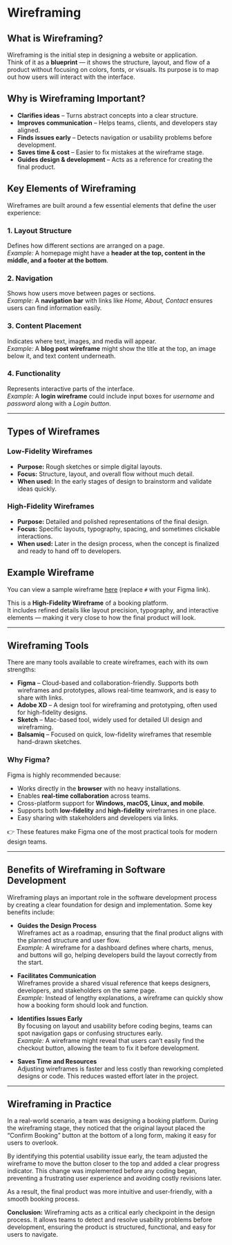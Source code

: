 # Wireframing

## What is Wireframing?
Wireframing is the initial step in designing a website or application.  
Think of it as a **blueprint** — it shows the structure, layout, and flow of a product without focusing on colors, fonts, or visuals. Its purpose is to map out how users will interact with the interface.

## Why is Wireframing Important?
- **Clarifies ideas** – Turns abstract concepts into a clear structure.  
- **Improves communication** – Helps teams, clients, and developers stay aligned.  
- **Finds issues early** – Detects navigation or usability problems before development.  
- **Saves time & cost** – Easier to fix mistakes at the wireframe stage.  
- **Guides design & development** – Acts as a reference for creating the final product.  

## Key Elements of Wireframing
Wireframes are built around a few essential elements that define the user experience:

### 1. Layout Structure
Defines how different sections are arranged on a page.  
*Example:* A homepage might have a **header at the top, content in the middle, and a footer at the bottom**.

### 2. Navigation
Shows how users move between pages or sections.  
*Example:* A **navigation bar** with links like *Home, About, Contact* ensures users can find information easily.

### 3. Content Placement
Indicates where text, images, and media will appear.  
*Example:* A **blog post wireframe** might show the title at the top, an image below it, and text content underneath.

### 4. Functionality
Represents interactive parts of the interface.  
*Example:* A **login wireframe** could include input boxes for *username* and *password* along with a *Login button*.

---

## Types of Wireframes

### Low-Fidelity Wireframes
- **Purpose:** Rough sketches or simple digital layouts.  
- **Focus:** Structure, layout, and overall flow without much detail.  
- **When used:** In the early stages of design to brainstorm and validate ideas quickly.  

### High-Fidelity Wireframes
- **Purpose:** Detailed and polished representations of the final design.  
- **Focus:** Specific layouts, typography, spacing, and sometimes clickable interactions.  
- **When used:** Later in the design process, when the concept is finalized and ready to hand off to developers.  

## Example Wireframe
You can view a sample wireframe [here](#) (replace `#` with your Figma link).  

This is a **High-Fidelity Wireframe** of a booking platform.  
It includes refined details like layout precision, typography, and interactive elements — making it very close to how the final product will look.

---

## Wireframing Tools
There are many tools available to create wireframes, each with its own strengths:

- **Figma** – Cloud-based and collaboration-friendly. Supports both wireframes and prototypes, allows real-time teamwork, and is easy to share with links.  
- **Adobe XD** – A design tool for wireframing and prototyping, often used for high-fidelity designs.  
- **Sketch** – Mac-based tool, widely used for detailed UI design and wireframing.  
- **Balsamiq** – Focused on quick, low-fidelity wireframes that resemble hand-drawn sketches.  

### Why Figma?
Figma is highly recommended because:
- Works directly in the **browser** with no heavy installations.  
- Enables **real-time collaboration** across teams.  
- Cross-platform support for **Windows, macOS, Linux, and mobile**.  
- Supports both **low-fidelity** and **high-fidelity** wireframes in one place.  
- Easy sharing with stakeholders and developers via links.  

👉 These features make Figma one of the most practical tools for modern design teams.

---

## Benefits of Wireframing in Software Development
Wireframing plays an important role in the software development process by creating a clear foundation for design and implementation. Some key benefits include:

- **Guides the Design Process**  
  Wireframes act as a roadmap, ensuring that the final product aligns with the planned structure and user flow.  
  *Example:* A wireframe for a dashboard defines where charts, menus, and buttons will go, helping developers build the layout correctly from the start.  

- **Facilitates Communication**  
  Wireframes provide a shared visual reference that keeps designers, developers, and stakeholders on the same page.  
  *Example:* Instead of lengthy explanations, a wireframe can quickly show how a booking form should look and function.  

- **Identifies Issues Early**  
  By focusing on layout and usability before coding begins, teams can spot navigation gaps or confusing structures early.  
  *Example:* A wireframe might reveal that users can’t easily find the checkout button, allowing the team to fix it before development.  

- **Saves Time and Resources**  
  Adjusting wireframes is faster and less costly than reworking completed designs or code. This reduces wasted effort later in the project.  

---

## Wireframing in Practice
In a real-world scenario, a team was designing a booking platform. During the wireframing stage, they noticed that the original layout placed the “Confirm Booking” button at the bottom of a long form, making it easy for users to overlook.  

By identifying this potential usability issue early, the team adjusted the wireframe to move the button closer to the top and added a clear progress indicator. This change was implemented before any coding began, preventing a frustrating user experience and avoiding costly revisions later.  

As a result, the final product was more intuitive and user-friendly, with a smooth booking process.  

**Conclusion:** Wireframing acts as a critical early checkpoint in the design process. It allows teams to detect and resolve usability problems before development, ensuring the product is structured, functional, and easy for users to navigate.
